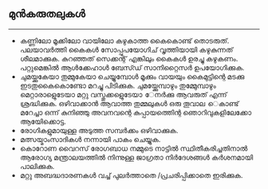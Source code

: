 ## മുൻകരുതലുകൾ

---

* കണ്ണിലോ മൂക്കിലോ വായിലോ         കഴുകാത്ത കൈകൊണ്ട് തൊടരുത്.
പലയാവർത്തി കൈകൾ സോപ്പുപയോഗിച്     വൃത്തിയായി കഴുകുന്നത്
ശീലമാക്കുക. കുറഞ്ഞത് സെക്കന്റ് എങ്കിലും കൈകൾ ഉരച്ചു കഴുകണം.
പറ്റുമെങ്കിൽ ആൾക്കേഹാൾ ബേസ്ഡ് സാനിറ്റൈസർ ഉപയോഗിക്കുക. 
* ചുമയ്ക്കുകേയാ തുമ്മുകേയാ ചെയ്യുമ്പോൾ മൂക്കും വായയും കൈമുട്ടിന്റെ മടക്കു ഇടതുകൈകൊണ്ടോ  മറച്ചു പിടിക്കുക. ചുമയ്ക്കുേമ്പാഴും തുമ്മുേമ്പാഴും മെറ്റാരാളുെടേയാ
മറ്റു വസ്തുക്കളുെടേയാ േനർക്കു ആവരുത് എന്ന് ശ്രദ്ധിക്കുക. ഒഴിവാക്കാൻ
ആവാത്ത തുമ്മലുകൾ ഒരു തൂവാല െകാണ്ട് മറേച്ചാ ഒന്ന് കുനിഞ്ഞു അവനവന്റെ
കുപ്പായത്തിെന്റ ഞൊറിവുകളിലേക്കോ ആയിേക്കാെട്ട.
* രോഗികളുമായുള്ള അടുത്ത സമ്പർക്കം ഒഴിവാക്കുക. 
* മത്സയ്മാംസാദികൾ നന്നായി പാകം ചെയ്യുക.
* കൊറോണ വൈറസ്  രോഗബാധ  നമ്മുടെ  നാട്ടിൽ സ്ഥിതീകരിച്ചതിനാൽ
ആരോഗ്യ  മന്ത്രാലയത്തിൽ നിന്നുള്ള ജാഗ്രതാ നിർദേശങ്ങൾ   കർശനമായി പാലിക്കുക.
* മറ്റു അബദ്ധദാരണകൾ  വച്ച് പുലർത്താതെ /പ്രചരിപ്പിക്കാതെ  ഇരിക്കുക.